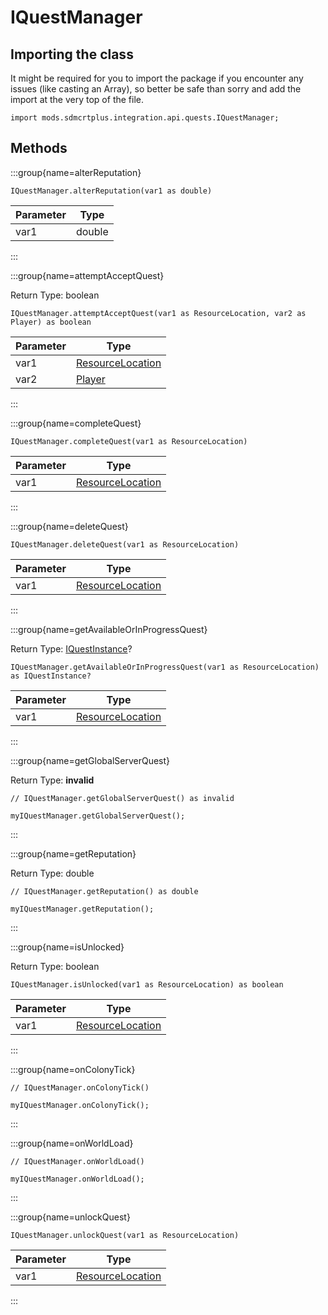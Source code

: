 # IQuestManager

## Importing the class

It might be required for you to import the package if you encounter any issues (like casting an Array), so better be safe than sorry and add the import at the very top of the file.
```zenscript
import mods.sdmcrtplus.integration.api.quests.IQuestManager;
```


## Methods

:::group{name=alterReputation}

```zenscript
IQuestManager.alterReputation(var1 as double)
```

| Parameter |  Type  |
|-----------|--------|
| var1      | double |


:::

:::group{name=attemptAcceptQuest}

Return Type: boolean

```zenscript
IQuestManager.attemptAcceptQuest(var1 as ResourceLocation, var2 as Player) as boolean
```

| Parameter |                            Type                            |
|-----------|------------------------------------------------------------|
| var1      | [ResourceLocation](/vanilla/api/resource/ResourceLocation) |
| var2      | [Player](/vanilla/api/entity/type/player/Player)           |


:::

:::group{name=completeQuest}

```zenscript
IQuestManager.completeQuest(var1 as ResourceLocation)
```

| Parameter |                            Type                            |
|-----------|------------------------------------------------------------|
| var1      | [ResourceLocation](/vanilla/api/resource/ResourceLocation) |


:::

:::group{name=deleteQuest}

```zenscript
IQuestManager.deleteQuest(var1 as ResourceLocation)
```

| Parameter |                            Type                            |
|-----------|------------------------------------------------------------|
| var1      | [ResourceLocation](/vanilla/api/resource/ResourceLocation) |


:::

:::group{name=getAvailableOrInProgressQuest}

Return Type: [IQuestInstance](/mods/sdmcrtplus/integration/minecolonies/api/quests/IQuestInstance)?

```zenscript
IQuestManager.getAvailableOrInProgressQuest(var1 as ResourceLocation) as IQuestInstance?
```

| Parameter |                            Type                            |
|-----------|------------------------------------------------------------|
| var1      | [ResourceLocation](/vanilla/api/resource/ResourceLocation) |


:::

:::group{name=getGlobalServerQuest}

Return Type: **invalid**

```zenscript
// IQuestManager.getGlobalServerQuest() as invalid

myIQuestManager.getGlobalServerQuest();
```

:::

:::group{name=getReputation}

Return Type: double

```zenscript
// IQuestManager.getReputation() as double

myIQuestManager.getReputation();
```

:::

:::group{name=isUnlocked}

Return Type: boolean

```zenscript
IQuestManager.isUnlocked(var1 as ResourceLocation) as boolean
```

| Parameter |                            Type                            |
|-----------|------------------------------------------------------------|
| var1      | [ResourceLocation](/vanilla/api/resource/ResourceLocation) |


:::

:::group{name=onColonyTick}

```zenscript
// IQuestManager.onColonyTick()

myIQuestManager.onColonyTick();
```

:::

:::group{name=onWorldLoad}

```zenscript
// IQuestManager.onWorldLoad()

myIQuestManager.onWorldLoad();
```

:::

:::group{name=unlockQuest}

```zenscript
IQuestManager.unlockQuest(var1 as ResourceLocation)
```

| Parameter |                            Type                            |
|-----------|------------------------------------------------------------|
| var1      | [ResourceLocation](/vanilla/api/resource/ResourceLocation) |


:::


